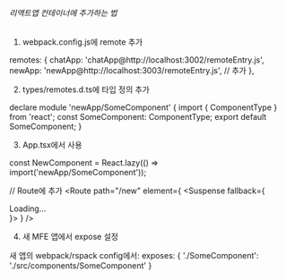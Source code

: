 ###### 리액트앱 컨테이너에 추가하는 법

1. webpack.config.js에 remote 추가

remotes: {
chatApp: 'chatApp@http://localhost:3002/remoteEntry.js',
newApp: 'newApp@http://localhost:3003/remoteEntry.js', // 추가
},

2. types/remotes.d.ts에 타입 정의 추가

declare module 'newApp/SomeComponent' {
import { ComponentType } from 'react';
const SomeComponent: ComponentType;
export default SomeComponent;
}

3. App.tsx에서 사용

const NewComponent = React.lazy(() => import('newApp/SomeComponent'));

// Route에 추가
<Route path="/new" element={
<Suspense fallback={<div>Loading...</div>}>
<NewComponent />
</Suspense>
} />

4. 새 MFE 앱에서 expose 설정

새 앱의 webpack/rspack config에서:
exposes: {
'./SomeComponent': './src/components/SomeComponent'
}

